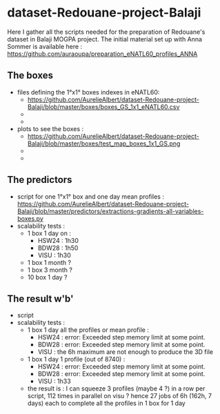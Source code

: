 # dataset-Redouane-project-Balaji

Here I gather all the scripts needed for the preparation of Redouane's dataset in Balaji MOGPA project.
The initial material set up with Anna Sommer is available here : https://github.com/auraoupa/preparation_eNATL60_profiles_ANNA

## The boxes 

  - files defining the 1°x1° boxes indexes in eNATL60:
    - https://github.com/AurelieAlbert/dataset-Redouane-project-Balaji/blob/master/boxes/boxes_GS_1x1_eNATL60.csv
    - 
    -
  - plots to see the boxes :
    - https://github.com/AurelieAlbert/dataset-Redouane-project-Balaji/blob/master/boxes/test_map_boxes_1x1_GS.png
    -
    -
  
## The predictors

  - script for one 1°x1° box and one day mean profiles : https://github.com/AurelieAlbert/dataset-Redouane-project-Balaji/blob/master/predictors/extractions-gradients-all-variables-boxes.py
  - scalability tests :
    - 1 box 1 day on :
       - HSW24 : 1h30
       - BDW28 :  1h50
       - VISU : 1h30
    - 1 box 1 month ?
    - 1 box 3 month ?
    - 10 box 1 day ?
    
## The result w'b'

  - script
  - scalability tests :
     - 1 box 1 day all the profiles or mean profile :
       - HSW24 :  error: Exceeded step memory limit at some point.
       - BDW28 :   error: Exceeded step memory limit at some point.
       - VISU : the 6h maximum are not enough to produce the 3D file
     - 1 box 1 day 1 profile (out of 8740) :
       - HSW24 : error: Exceeded step memory limit at some point.
       - BDW28 : error: Exceeded step memory limit at some point. 
       - VISU : 1h33
     - the result is : I can squeeze 3 profiles (maybe 4 ?) in a row per script, 112 times in parallel on visu ? hence 27 jobs of 6h (162h, 7 days) each to complete all the profiles in 1 box for 1 day
    
    
